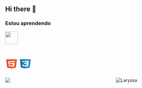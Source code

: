 ## Hi there 👋

### Estou aprendendo

<img loading="lazy" src = "https://cdn.jsdelivr.net/gh/devicons/devicon/icons/java/java-original.svg" width="40" height="40"/>

##

<div style="display: inline_block"><br>
  <img align="center" alt="Rafa-HTML" height="30" width="40" src="https://raw.githubusercontent.com/devicons/devicon/master/icons/html5/html5-original.svg">
  <img align="center" alt="Rafa-CSS" height="30" width="40" src="https://raw.githubusercontent.com/devicons/devicon/master/icons/css3/css3-original.svg">
</div>

  ##  

<div style="displayinline> 
<a href = "mailto:contatolaryssapatez@gmail.com"><img loading="lazy" src="https://img.shields.io/badge/Gmail-D14836?style=for-the-badge&logo=gmail&logoColor=white" target="_blank"></a>
<img align="right" alt="Laryssa" height="150" width="150" src="https://media.discordapp.net/attachments/1129211461479178343/1129216580648181780/hi.gif.gif?width=606&height=606">
</div>

